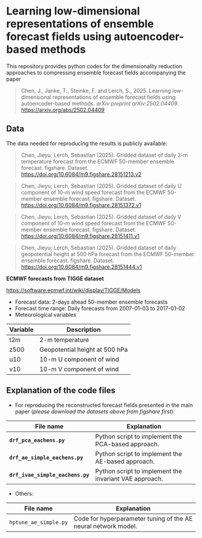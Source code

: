 # Learning low-dimensional representations of ensemble forecast fields using autoencoder-based methods

This repository provides python codes for the dimensionality reduction approaches to compressing ensemble forecast fields accompanying the paper

> Chen, J., Janke, T., Steinke, F. and Lerch, S., 2025. Learning low-dimensional representations of ensemble forecast fields using autoencoder-based methods. *arXiv preprint arXiv:2502.04409*. https://arxiv.org/abs/2502.04409

## Data

The data needed for reproducing the results is publicly available:

> Chen, Jieyu; Lerch, Sebastian (2025). Gridded dataset of daily 2-m temperature forecast from the ECMWF 50-member ensemble forecast. figshare. Dataset. https://doi.org/10.6084/m9.figshare.28151213.v2

> Chen, Jieyu; Lerch, Sebastian (2025). Gridded dataset of daily U component of 10-m wind speed forecast from the ECMWF 50-member ensemble forecast. figshare. Dataset. https://doi.org/10.6084/m9.figshare.28151372.v1

> Chen, Jieyu; Lerch, Sebastian (2025). Gridded dataset of daily V component of 10-m wind speed forecast from the ECMWF 50-member ensemble forecast. figshare. Dataset. https://doi.org/10.6084/m9.figshare.28151411.v1

> Chen, Jieyu; Lerch, Sebastian (2025). Gridded dataset of daily geopotential height at 500 hPa forecast from the ECMWF 50-member ensemble forecast. figshare. Dataset. https://doi.org/10.6084/m9.figshare.28151444.v1


**ECMWF forecasts from TIGGE dataset**

https://software.ecmwf.int/wiki/display/TIGGE/Models

- Forecast data: 2-days ahead 50-member ensemble forecasts
- Forecast time range: Daily forecasts from 2007-01-03 to 2017-01-02
- Meteorological variables

|Variable| Description|
|-------------|---------------|
|t2m| 2-m temperature|
|z500| Geopotential height at 500 hPa|
|u10| 10-m U component of wind|
|v10| 10-m V component of wind|

## Explanation of the code files

- For reproducing the reconstructed forecast fields presented in the main paper (*please download the datasets above from figshare first*):

|File name| Explanation |
|-------------|---------------|
|**`drf_pca_eachens.py`**| Python script to implement the PCA-based approach. |
|**`drf_ae_simple_eachens.py`**| Python script to implement the AE-based approach. |
|**`drf_ivae_simple_eachens.py`**| Python script to implement the invariant VAE approach. |

- Others:

|File name| Explanation |
|-------------|---------------|
|`hptune_ae_simple.py`| Code for hyperparameter tuning of the AE neural network model. |
